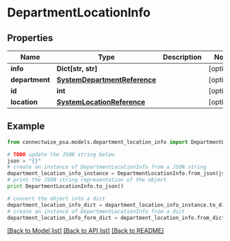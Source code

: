# DepartmentLocationInfo


## Properties
Name | Type | Description | Notes
------------ | ------------- | ------------- | -------------
**info** | **Dict[str, str]** |  | [optional] 
**department** | [**SystemDepartmentReference**](SystemDepartmentReference.md) |  | [optional] 
**id** | **int** |  | [optional] 
**location** | [**SystemLocationReference**](SystemLocationReference.md) |  | [optional] 

## Example

```python
from connectwise_psa.models.department_location_info import DepartmentLocationInfo

# TODO update the JSON string below
json = "{}"
# create an instance of DepartmentLocationInfo from a JSON string
department_location_info_instance = DepartmentLocationInfo.from_json(json)
# print the JSON string representation of the object
print DepartmentLocationInfo.to_json()

# convert the object into a dict
department_location_info_dict = department_location_info_instance.to_dict()
# create an instance of DepartmentLocationInfo from a dict
department_location_info_form_dict = department_location_info.from_dict(department_location_info_dict)
```
[[Back to Model list]](../README.md#documentation-for-models) [[Back to API list]](../README.md#documentation-for-api-endpoints) [[Back to README]](../README.md)


